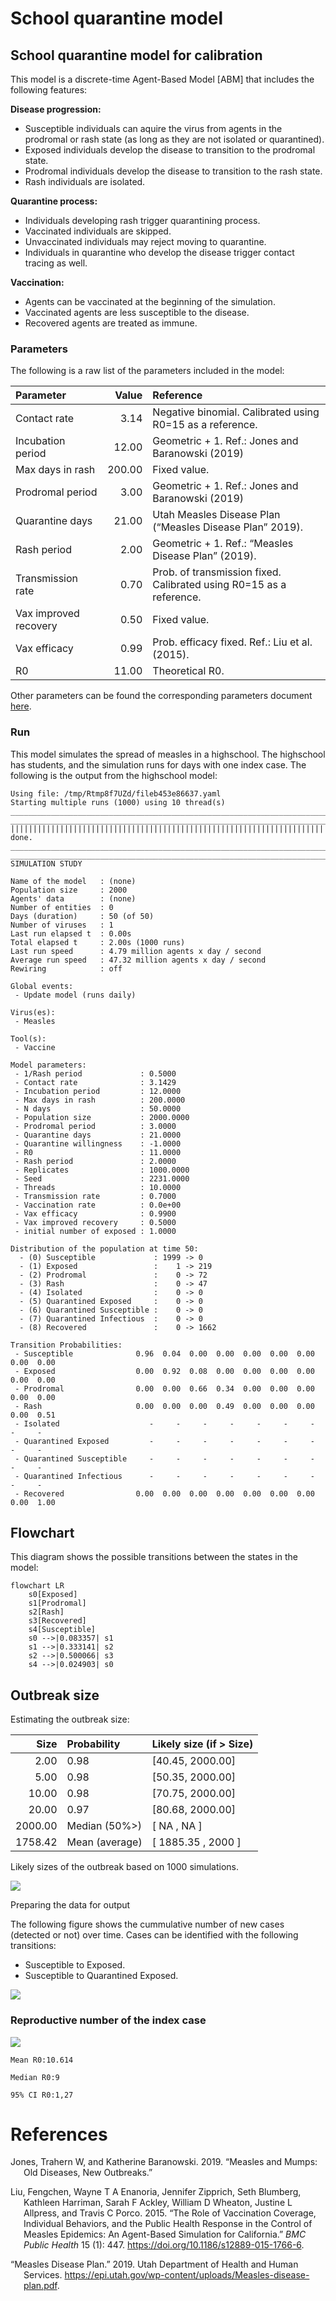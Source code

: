 # School quarantine model


## School quarantine model for calibration

This model is a discrete-time Agent-Based Model \[ABM\] that includes
the following features:

**Disease progression:**

- Susceptible individuals can aquire the virus from agents in the
  prodromal or rash state (as long as they are not isolated or
  quarantined).
- Exposed individuals develop the disease to transition to the prodromal
  state.
- Prodromal individuals develop the disease to transition to the rash
  state.
- Rash individuals are isolated.

**Quarantine process:**

- Individuals developing rash trigger quarantining process.
- Vaccinated individuals are skipped.
- Unvaccinated individuals may reject moving to quarantine.
- Individuals in quarantine who develop the disease trigger contact
  tracing as well.

**Vaccination:**

- Agents can be vaccinated at the beginning of the simulation.
- Vaccinated agents are less susceptible to the disease.
- Recovered agents are treated as immune.

### Parameters

The following is a raw list of the parameters included in the model:

| Parameter             |  Value | Reference                                                           |
|:----------------------|-------:|:--------------------------------------------------------------------|
| Contact rate          |   3.14 | Negative binomial. Calibrated using R0=15 as a reference.           |
| Incubation period     |  12.00 | Geometric + 1. Ref.: Jones and Baranowski (2019)                    |
| Max days in rash      | 200.00 | Fixed value.                                                        |
| Prodromal period      |   3.00 | Geometric + 1. Ref.: Jones and Baranowski (2019)                    |
| Quarantine days       |  21.00 | Utah Measles Disease Plan (“Measles Disease Plan” 2019).            |
| Rash period           |   2.00 | Geometric + 1. Ref.: “Measles Disease Plan” (2019).                 |
| Transmission rate     |   0.70 | Prob. of transmission fixed. Calibrated using R0=15 as a reference. |
| Vax improved recovery |   0.50 | Fixed value.                                                        |
| Vax efficacy          |   0.99 | Prob. efficacy fixed. Ref.: Liu et al. (2015).                      |
| R0                    |  11.00 | Theoretical R0.                                                     |

Other parameters can be found the corresponding parameters document
[here](calibration_params.yaml).

### Run

This model simulates the spread of measles in a highschool. The
highschool has students, and the simulation runs for days with one index
case. The following is the output from the highschool model:

    Using file: /tmp/Rtmp8f7UZd/fileb453e86637.yaml
    Starting multiple runs (1000) using 10 thread(s)
    _________________________________________________________________________
    _________________________________________________________________________
    ||||||||||||||||||||||||||||||||||||||||||||||||||||||||||||||||||||||||| done.
    ________________________________________________________________________________
    ________________________________________________________________________________
    SIMULATION STUDY

    Name of the model   : (none)
    Population size     : 2000
    Agents' data        : (none)
    Number of entities  : 0
    Days (duration)     : 50 (of 50)
    Number of viruses   : 1
    Last run elapsed t  : 0.00s
    Total elapsed t     : 2.00s (1000 runs)
    Last run speed      : 4.79 million agents x day / second
    Average run speed   : 47.32 million agents x day / second
    Rewiring            : off

    Global events:
     - Update model (runs daily)

    Virus(es):
     - Measles

    Tool(s):
     - Vaccine

    Model parameters:
     - 1/Rash period             : 0.5000
     - Contact rate              : 3.1429
     - Incubation period         : 12.0000
     - Max days in rash          : 200.0000
     - N days                    : 50.0000
     - Population size           : 2000.0000
     - Prodromal period          : 3.0000
     - Quarantine days           : 21.0000
     - Quarantine willingness    : -1.0000
     - R0                        : 11.0000
     - Rash period               : 2.0000
     - Replicates                : 1000.0000
     - Seed                      : 2231.0000
     - Threads                   : 10.0000
     - Transmission rate         : 0.7000
     - Vaccination rate          : 0.0e+00
     - Vax efficacy              : 0.9900
     - Vax improved recovery     : 0.5000
     - initial number of exposed : 1.0000

    Distribution of the population at time 50:
      - (0) Susceptible             : 1999 -> 0
      - (1) Exposed                 :    1 -> 219
      - (2) Prodromal               :    0 -> 72
      - (3) Rash                    :    0 -> 47
      - (4) Isolated                :    0 -> 0
      - (5) Quarantined Exposed     :    0 -> 0
      - (6) Quarantined Susceptible :    0 -> 0
      - (7) Quarantined Infectious  :    0 -> 0
      - (8) Recovered               :    0 -> 1662

    Transition Probabilities:
     - Susceptible              0.96  0.04  0.00  0.00  0.00  0.00  0.00  0.00  0.00
     - Exposed                  0.00  0.92  0.08  0.00  0.00  0.00  0.00  0.00  0.00
     - Prodromal                0.00  0.00  0.66  0.34  0.00  0.00  0.00  0.00  0.00
     - Rash                     0.00  0.00  0.00  0.49  0.00  0.00  0.00  0.00  0.51
     - Isolated                    -     -     -     -     -     -     -     -     -
     - Quarantined Exposed         -     -     -     -     -     -     -     -     -
     - Quarantined Susceptible     -     -     -     -     -     -     -     -     -
     - Quarantined Infectious      -     -     -     -     -     -     -     -     -
     - Recovered                0.00  0.00  0.00  0.00  0.00  0.00  0.00  0.00  1.00

## Flowchart

This diagram shows the possible transitions between the states in the
model:

``` mermaid
flowchart LR
    s0[Exposed]
    s1[Prodromal]
    s2[Rash]
    s3[Recovered]
    s4[Susceptible]
    s0 -->|0.083357| s1
    s1 -->|0.333141| s2
    s2 -->|0.500066| s3
    s4 -->|0.024903| s0

```

## Outbreak size

Estimating the outbreak size:

|    Size | Probability    | Likely size (if \> Size) |
|--------:|:---------------|:-------------------------|
|    2.00 | 0.98           | \[40.45, 2000.00\]       |
|    5.00 | 0.98           | \[50.35, 2000.00\]       |
|   10.00 | 0.98           | \[70.75, 2000.00\]       |
|   20.00 | 0.97           | \[80.68, 2000.00\]       |
| 2000.00 | Median (50%\>) | \[ NA , NA \]            |
| 1758.42 | Mean (average) | \[ 1885.35 , 2000 \]     |

Likely sizes of the outbreak based on 1000 simulations.

![](calibration_files/figure-commonmark/print-histogram-1.png)

Preparing the data for output

The following figure shows the cummulative number of new cases (detected
or not) over time. Cases can be identified with the following
transitions:

- Susceptible to Exposed.
- Susceptible to Quarantined Exposed.

![](calibration_files/figure-commonmark/contact-tracing-1.png)

### Reproductive number of the index case

![](calibration_files/figure-commonmark/reproductive-number-1.png)

    Mean R0:10.614

    Median R0:9

    95% CI R0:1,27

# References

<div id="refs" class="references csl-bib-body hanging-indent"
entry-spacing="0">

<div id="ref-jones2019measles" class="csl-entry">

Jones, Trahern W, and Katherine Baranowski. 2019. “Measles and Mumps:
Old Diseases, New Outbreaks.”

</div>

<div id="ref-liuRoleVaccinationCoverage2015" class="csl-entry">

Liu, Fengchen, Wayne T A Enanoria, Jennifer Zipprich, Seth Blumberg,
Kathleen Harriman, Sarah F Ackley, William D Wheaton, Justine L
Allpress, and Travis C Porco. 2015. “The Role of Vaccination Coverage,
Individual Behaviors, and the Public Health Response in the Control of
Measles Epidemics: An Agent-Based Simulation for California.” *BMC
Public Health* 15 (1): 447. <https://doi.org/10.1186/s12889-015-1766-6>.

</div>

<div id="ref-MeaslesDiseasePlan2019" class="csl-entry">

“Measles Disease Plan.” 2019. Utah Department of Health and Human
Services.
<https://epi.utah.gov/wp-content/uploads/Measles-disease-plan.pdf>.

</div>

</div>

